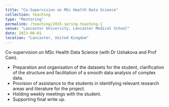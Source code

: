 ```yaml
---
title: "Co-Supervision on MSc Health Data Science"
collection: teaching
type: "Mentoring"
permalink: /teaching/2015-spring-teaching-1
venue: "Lancaster University, Lancaster Medical School"
date: 2023-06-01
location: "Lancaster, United Kingdom"
---
```


Co-supervision on MSc Health Data Science (with Dr Ushakova and Prof Cain).

- Preparation and organisation of the datasets for the student, clarification of the structure and facilitation of a smooth data analysis of complex data.
- Provision of assistance to the students in identifying relevant research areas and literature for the project.
- Holding weekly meetings with the student.
- Supporting final write up.
